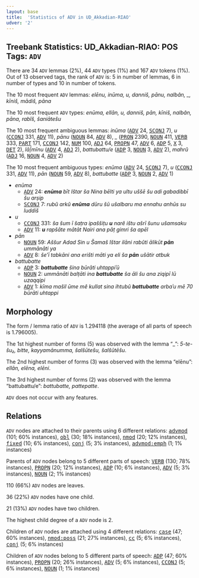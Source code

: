 ```yaml
---
layout: base
title:  'Statistics of ADV in UD_Akkadian-RIAO'
udver: '2'
---
```


## Treebank Statistics: UD_Akkadian-RIAO: POS Tags: `ADV`

There are 34 `ADV` lemmas (2%), 44 `ADV` types (1%) and 167 `ADV` tokens (1%).
Out of 13 observed tags, the rank of `ADV` is: 5 in number of lemmas, 6 in number of types and 10 in number of tokens.

The 10 most frequent `ADV` lemmas: <em>elēnu, inūma, u, danniš, pānu, nalbân, _, kīniš, mādiš, pāna</em>

The 10 most frequent `ADV` types:  <em>enūma, ellān, u, danniš, pān, kīniš, nalbân, pāna, rabîš, šaniātešu</em>

The 10 most frequent ambiguous lemmas: <em>inūma</em> (<tt><a href="akk_riao-pos-ADV.html">ADV</a></tt> 24, <tt><a href="akk_riao-pos-SCONJ.html">SCONJ</a></tt> 7), <em>u</em> (<tt><a href="akk_riao-pos-CCONJ.html">CCONJ</a></tt> 331, <tt><a href="akk_riao-pos-ADV.html">ADV</a></tt> 11), <em>pānu</em> (<tt><a href="akk_riao-pos-NOUN.html">NOUN</a></tt> 84, <tt><a href="akk_riao-pos-ADV.html">ADV</a></tt> 8), <em>_</em> (<tt><a href="akk_riao-pos-PRON.html">PRON</a></tt> 2390, <tt><a href="akk_riao-pos-NOUN.html">NOUN</a></tt> 411, <tt><a href="akk_riao-pos-VERB.html">VERB</a></tt> 333, <tt><a href="akk_riao-pos-PART.html">PART</a></tt> 171, <tt><a href="akk_riao-pos-CCONJ.html">CCONJ</a></tt> 142, <tt><a href="akk_riao-pos-NUM.html">NUM</a></tt> 100, <tt><a href="akk_riao-pos-ADJ.html">ADJ</a></tt> 64, <tt><a href="akk_riao-pos-PROPN.html">PROPN</a></tt> 47, <tt><a href="akk_riao-pos-ADV.html">ADV</a></tt> 6, <tt><a href="akk_riao-pos-ADP.html">ADP</a></tt> 5, <tt><a href="akk_riao-pos-X.html">X</a></tt> 3, <tt><a href="akk_riao-pos-DET.html">DET</a></tt> 2), <em>lā|mīnu</em> (<tt><a href="akk_riao-pos-ADV.html">ADV</a></tt> 4, <tt><a href="akk_riao-pos-ADJ.html">ADJ</a></tt> 2), <em>battubattu/e</em> (<tt><a href="akk_riao-pos-ADP.html">ADP</a></tt> 3, <tt><a href="akk_riao-pos-NOUN.html">NOUN</a></tt> 3, <tt><a href="akk_riao-pos-ADV.html">ADV</a></tt> 2), <em>mahrû</em> (<tt><a href="akk_riao-pos-ADJ.html">ADJ</a></tt> 16, <tt><a href="akk_riao-pos-NOUN.html">NOUN</a></tt> 4, <tt><a href="akk_riao-pos-ADV.html">ADV</a></tt> 2)

The 10 most frequent ambiguous types:  <em>enūma</em> (<tt><a href="akk_riao-pos-ADV.html">ADV</a></tt> 24, <tt><a href="akk_riao-pos-SCONJ.html">SCONJ</a></tt> 7), <em>u</em> (<tt><a href="akk_riao-pos-CCONJ.html">CCONJ</a></tt> 331, <tt><a href="akk_riao-pos-ADV.html">ADV</a></tt> 11), <em>pān</em> (<tt><a href="akk_riao-pos-NOUN.html">NOUN</a></tt> 59, <tt><a href="akk_riao-pos-ADV.html">ADV</a></tt> 8), <em>battubatte</em> (<tt><a href="akk_riao-pos-ADP.html">ADP</a></tt> 3, <tt><a href="akk_riao-pos-NOUN.html">NOUN</a></tt> 2, <tt><a href="akk_riao-pos-ADV.html">ADV</a></tt> 1)


* <em>enūma</em>
  * <tt><a href="akk_riao-pos-ADV.html">ADV</a></tt> 24: <em><b>enūma</b> bīt Ištar ša Nina bēlti ya ultu uššē šu adi gabadibbī šu arṣip</em>
  * <tt><a href="akk_riao-pos-SCONJ.html">SCONJ</a></tt> 7: <em>rubû arkû <b>enūma</b> dūru šū ušalbaru ma ennahu anhūs su luddiš</em>
* <em>u</em>
  * <tt><a href="akk_riao-pos-CCONJ.html">CCONJ</a></tt> 331: <em>ša šum ī šaṭra ipaššiṭu <b>u</b> narê ištu ašrī šunu ušamsaku</em>
  * <tt><a href="akk_riao-pos-ADV.html">ADV</a></tt> 11: <em><b>u</b> rapšāte mātāt Nairi ana pāṭ gimri ša apēl</em>
* <em>pān</em>
  * <tt><a href="akk_riao-pos-NOUN.html">NOUN</a></tt> 59: <em>Aššur Adad Sin u Šamaš Ištar ilāni rabûti ālikūt <b>pān</b> ummānāti ya</em>
  * <tt><a href="akk_riao-pos-ADV.html">ADV</a></tt> 8: <em>še’ī tabkāni ana erišti māti ya eli ša <b>pān</b> ušātir atbuk</em>
* <em>battubatte</em>
  * <tt><a href="akk_riao-pos-ADP.html">ADP</a></tt> 3: <em><b>battubatte</b> šina būrāti uhtappiʾū</em>
  * <tt><a href="akk_riao-pos-NOUN.html">NOUN</a></tt> 2: <em>ummānāti balṭāti ina <b>battubatte</b> ša āli šu ana ziqipī lū uzaqqipi</em>
  * <tt><a href="akk_riao-pos-ADV.html">ADV</a></tt> 1: <em>kīma mašil ūme mê kullat sina ihtubû <b>battubatte</b> arbaʾu mē 70 būrāti uhtappi</em>

## Morphology

The form / lemma ratio of `ADV` is 1.294118 (the average of all parts of speech is 1.796005).

The 1st highest number of forms (5) was observed with the lemma “_”: <em>5-te-šu₂, bitte, kayyamānumma, šalšūtešu, šalšūtēšu</em>.

The 2nd highest number of forms (3) was observed with the lemma “elēnu”: <em>ellān, elēna, elēni</em>.

The 3rd highest number of forms (2) was observed with the lemma “battubattu/e”: <em>battubatte, pattepatte</em>.

`ADV` does not occur with any features.


## Relations

`ADV` nodes are attached to their parents using 6 different relations: <tt><a href="akk_riao-dep-advmod.html">advmod</a></tt> (101; 60% instances), <tt><a href="akk_riao-dep-obl.html">obl</a></tt> (30; 18% instances), <tt><a href="akk_riao-dep-nmod.html">nmod</a></tt> (20; 12% instances), <tt><a href="akk_riao-dep-fixed.html">fixed</a></tt> (10; 6% instances), <tt><a href="akk_riao-dep-conj.html">conj</a></tt> (5; 3% instances), <tt><a href="akk_riao-dep-advmod-emph.html">advmod:emph</a></tt> (1; 1% instances)

Parents of `ADV` nodes belong to 5 different parts of speech: <tt><a href="akk_riao-pos-VERB.html">VERB</a></tt> (130; 78% instances), <tt><a href="akk_riao-pos-PROPN.html">PROPN</a></tt> (20; 12% instances), <tt><a href="akk_riao-pos-ADP.html">ADP</a></tt> (10; 6% instances), <tt><a href="akk_riao-pos-ADV.html">ADV</a></tt> (5; 3% instances), <tt><a href="akk_riao-pos-NOUN.html">NOUN</a></tt> (2; 1% instances)

110 (66%) `ADV` nodes are leaves.

36 (22%) `ADV` nodes have one child.

21 (13%) `ADV` nodes have two children.

The highest child degree of a `ADV` node is 2.

Children of `ADV` nodes are attached using 4 different relations: <tt><a href="akk_riao-dep-case.html">case</a></tt> (47; 60% instances), <tt><a href="akk_riao-dep-nmod-poss.html">nmod:poss</a></tt> (21; 27% instances), <tt><a href="akk_riao-dep-cc.html">cc</a></tt> (5; 6% instances), <tt><a href="akk_riao-dep-conj.html">conj</a></tt> (5; 6% instances)

Children of `ADV` nodes belong to 5 different parts of speech: <tt><a href="akk_riao-pos-ADP.html">ADP</a></tt> (47; 60% instances), <tt><a href="akk_riao-pos-PROPN.html">PROPN</a></tt> (20; 26% instances), <tt><a href="akk_riao-pos-ADV.html">ADV</a></tt> (5; 6% instances), <tt><a href="akk_riao-pos-CCONJ.html">CCONJ</a></tt> (5; 6% instances), <tt><a href="akk_riao-pos-NOUN.html">NOUN</a></tt> (1; 1% instances)

